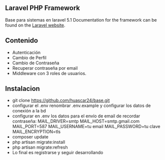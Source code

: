 ## Laravel PHP Framework
Base para sistemas en laravel 5.1
Documentation for the framework can be found on the [Laravel website](http://laravel.com/docs).
## Contenido
 - Autenticación
 - Cambio de Perfil
 - Cambio de Contraseña
 - Recuperar contraseña por email
 - Middleware con 3 roles de usuarios.
 
## Instalacion
 - git clone https://github.com/huascar24/base.git
 - configurar el .env   renombrar .env.example y configurar los datos de conexión a la bd
 - configurar en .env los datos para el envío de email de recordar contraseña:
            MAIL_DRIVER=smtp
            MAIL_HOST=smtp.gmail.com
            MAIL_PORT=587
            MAIL_USERNAME=tu email
            MAIL_PASSWORD=tu clave
            MAIL_ENCRYPTION=tls
 - composer update
 - php artisan migrate:install
 - php artisan migrate:refresh
 - Lo final es registrarse y seguir desarrollando